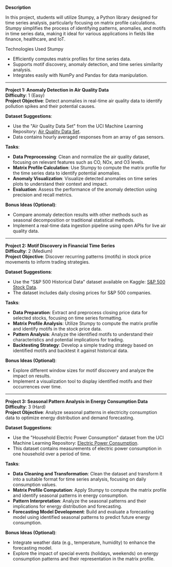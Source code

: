 **Description**

In this project, students will utilize Stumpy, a Python library designed for time series analysis, particularly focusing on matrix profile calculations. Stumpy simplifies the process of identifying patterns, anomalies, and motifs in time series data, making it ideal for various applications in fields like finance, healthcare, and IoT. 

Technologies Used
Stumpy

- Efficiently computes matrix profiles for time series data.
- Supports motif discovery, anomaly detection, and time series similarity analysis.
- Integrates easily with NumPy and Pandas for data manipulation.

---

**Project 1: Anomaly Detection in Air Quality Data**  
**Difficulty**: 1 (Easy)  
**Project Objective**: Detect anomalies in real-time air quality data to identify pollution spikes and their potential causes.  

**Dataset Suggestions**:  
- Use the "Air Quality Data Set" from the UCI Machine Learning Repository: [Air Quality Data Set](https://archive.ics.uci.edu/ml/datasets/Air+Quality).  
- Data contains hourly averaged responses from an array of gas sensors.

**Tasks**:  
- **Data Preprocessing**: Clean and normalize the air quality dataset, focusing on relevant features such as CO, NOx, and O3 levels.  
- **Matrix Profile Calculation**: Use Stumpy to compute the matrix profile for the time series data to identify potential anomalies.  
- **Anomaly Visualization**: Visualize detected anomalies on time series plots to understand their context and impact.  
- **Evaluation**: Assess the performance of the anomaly detection using precision and recall metrics.

**Bonus Ideas (Optional)**:  
- Compare anomaly detection results with other methods such as seasonal decomposition or traditional statistical methods.  
- Implement a real-time data ingestion pipeline using open APIs for live air quality data.

---

**Project 2: Motif Discovery in Financial Time Series**  
**Difficulty**: 2 (Medium)  
**Project Objective**: Discover recurring patterns (motifs) in stock price movements to inform trading strategies.  

**Dataset Suggestions**:  
- Use the "S&P 500 Historical Data" dataset available on Kaggle: [S&P 500 Stock Data](https://www.kaggle.com/datasets/cnic92/stock-price-data).  
- The dataset includes daily closing prices for S&P 500 companies.

**Tasks**:  
- **Data Preparation**: Extract and preprocess closing price data for selected stocks, focusing on time series formatting.  
- **Matrix Profile Analysis**: Utilize Stumpy to compute the matrix profile and identify motifs in the stock price data.  
- **Pattern Analysis**: Analyze the identified motifs to understand their characteristics and potential implications for trading.  
- **Backtesting Strategy**: Develop a simple trading strategy based on identified motifs and backtest it against historical data.

**Bonus Ideas (Optional)**:  
- Explore different window sizes for motif discovery and analyze the impact on results.  
- Implement a visualization tool to display identified motifs and their occurrences over time.

---

**Project 3: Seasonal Pattern Analysis in Energy Consumption Data**  
**Difficulty**: 3 (Hard)  
**Project Objective**: Analyze seasonal patterns in electricity consumption data to optimize energy distribution and demand forecasting.  

**Dataset Suggestions**:  
- Use the "Household Electric Power Consumption" dataset from the UCI Machine Learning Repository: [Electric Power Consumption](https://archive.ics.uci.edu/ml/datasets/Individual+household+electric+power+consumption).  
- This dataset contains measurements of electric power consumption in one household over a period of time.

**Tasks**:  
- **Data Cleaning and Transformation**: Clean the dataset and transform it into a suitable format for time series analysis, focusing on daily consumption values.  
- **Matrix Profile Computation**: Apply Stumpy to compute the matrix profile and identify seasonal patterns in energy consumption.  
- **Pattern Interpretation**: Analyze the seasonal patterns and their implications for energy distribution and forecasting.  
- **Forecasting Model Development**: Build and evaluate a forecasting model using identified seasonal patterns to predict future energy consumption.

**Bonus Ideas (Optional)**:  
- Integrate weather data (e.g., temperature, humidity) to enhance the forecasting model.  
- Explore the impact of special events (holidays, weekends) on energy consumption patterns and their representation in the matrix profile.

